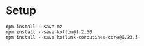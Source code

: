 # Setup

    npm install --save mz
    npm install --save kotlin@1.2.50
    npm install --save kotlinx-coroutines-core@0.23.3
